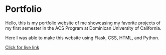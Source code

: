 # Portfolio
Hello, this is my portfolio website of me showcasing my favorite projects 
of my first semester in the ACS Program at Dominican University of California.

Here I was able to make this website using Flask, CSS, HTML, and Python.

[Click for live link](https://jgportfolio1.herokuapp.com/)

